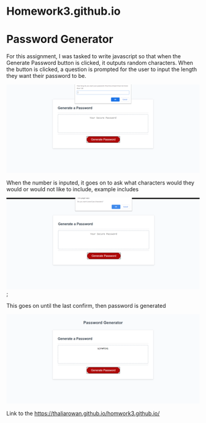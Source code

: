 # Homework3.github.io

# Password Generator

For this assignment, I was tasked to write javascript so that when the Generate Password button is clicked, it outputs random characters. When the button is clicked, a question is prompted for the user to input the length they want their password to be.

![](pg.png)

When the number is inputed, it goes on to ask what characters would they would or would not like to include, example includes

![](pg2.png);

This goes on until the last confirm, then password is generated

![](final.png)

Link to the https://thaliarowan.github.io/homwork3.github.io/